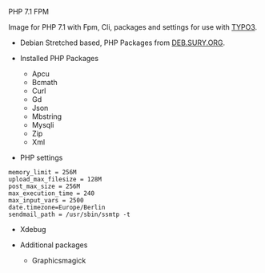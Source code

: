 PHP 7.1 FPM

Image for PHP 7.1 with Fpm, Cli, packages and settings for use with [TYPO3](https://typo3.org).

* Debian Stretched based, PHP Packages from [DEB.SURY.ORG](https://deb.sury.org).

* Installed PHP Packages

    * Apcu
    * Bcmath
    * Curl
    * Gd
    * Json
    * Mbstring
    * Mysqli
    * Zip
    * Xml
  
* PHP settings

```
memory_limit = 256M
upload_max_filesize = 128M
post_max_size = 256M
max_execution_time = 240
max_input_vars = 2500
date.timezone=Europe/Berlin
sendmail_path = /usr/sbin/ssmtp -t
```

* Xdebug

* Additional packages

    * Graphicsmagick